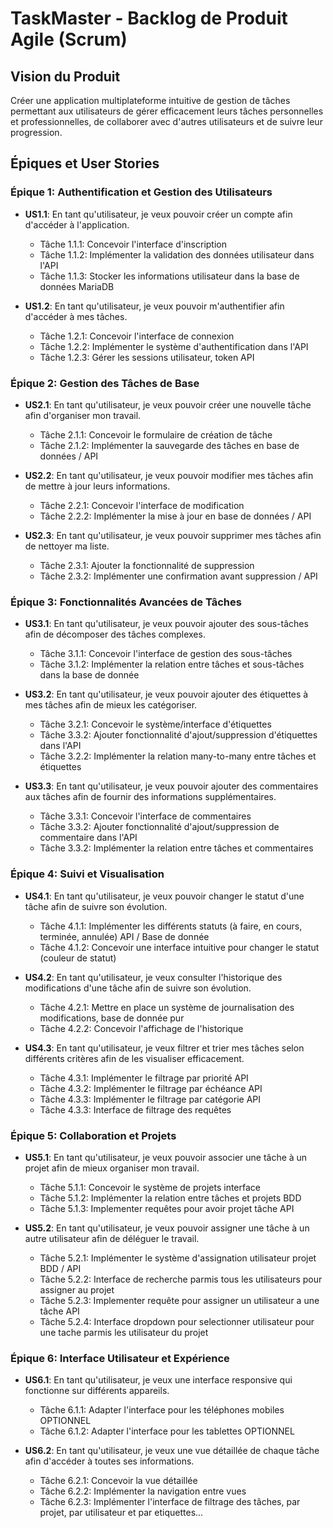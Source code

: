 # TaskMaster - Backlog de Produit Agile (Scrum)

## Vision du Produit
Créer une application multiplateforme intuitive de gestion de tâches permettant aux utilisateurs de gérer efficacement leurs tâches personnelles et professionnelles, de collaborer avec d'autres utilisateurs et de suivre leur progression.

## Épiques et User Stories

### Épique 1: Authentification et Gestion des Utilisateurs
- **US1.1**: En tant qu'utilisateur, je veux pouvoir créer un compte afin d'accéder à l'application.
    - Tâche 1.1.1: Concevoir l'interface d'inscription
    - Tâche 1.1.2: Implémenter la validation des données utilisateur dans l'API
    - Tâche 1.1.3: Stocker les informations utilisateur dans la base de données MariaDB

- **US1.2**: En tant qu'utilisateur, je veux pouvoir m'authentifier afin d'accéder à mes tâches.
    - Tâche 1.2.1: Concevoir l'interface de connexion
    - Tâche 1.2.2: Implémenter le système d'authentification dans l'API
    - Tâche 1.2.3: Gérer les sessions utilisateur, token API

### Épique 2: Gestion des Tâches de Base
- **US2.1**: En tant qu'utilisateur, je veux pouvoir créer une nouvelle tâche afin d'organiser mon travail.
    - Tâche 2.1.1: Concevoir le formulaire de création de tâche
    - Tâche 2.1.2: Implémenter la sauvegarde des tâches en base de données / API

- **US2.2**: En tant qu'utilisateur, je veux pouvoir modifier mes tâches afin de mettre à jour leurs informations.
    - Tâche 2.2.1: Concevoir l'interface de modification
    - Tâche 2.2.2: Implémenter la mise à jour en base de données / API

- **US2.3**: En tant qu'utilisateur, je veux pouvoir supprimer mes tâches afin de nettoyer ma liste.
    - Tâche 2.3.1: Ajouter la fonctionnalité de suppression
    - Tâche 2.3.2: Implémenter une confirmation avant suppression / API

### Épique 3: Fonctionnalités Avancées de Tâches
- **US3.1**: En tant qu'utilisateur, je veux pouvoir ajouter des sous-tâches afin de décomposer des tâches complexes.
    - Tâche 3.1.1: Concevoir l'interface de gestion des sous-tâches
    - Tâche 3.1.2: Implémenter la relation entre tâches et sous-tâches dans la base de donnée 

- **US3.2**: En tant qu'utilisateur, je veux pouvoir ajouter des étiquettes à mes tâches afin de mieux les catégoriser.
    - Tâche 3.2.1: Concevoir le système/interface d'étiquettes
    - Tâche 3.3.2: Ajouter fonctionnalité d'ajout/suppression d'étiquettes dans l'API
    - Tâche 3.2.2: Implémenter la relation many-to-many entre tâches et étiquettes

- **US3.3**: En tant qu'utilisateur, je veux pouvoir ajouter des commentaires aux tâches afin de fournir des informations supplémentaires.
    - Tâche 3.3.1: Concevoir l'interface de commentaires
    - Tâche 3.3.2: Ajouter fonctionnalité d'ajout/suppression de commentaire dans l'API
    - Tâche 3.3.2: Implémenter la relation entre tâches et commentaires

### Épique 4: Suivi et Visualisation
- **US4.1**: En tant qu'utilisateur, je veux pouvoir changer le statut d'une tâche afin de suivre son évolution.
    - Tâche 4.1.1: Implémenter les différents statuts (à faire, en cours, terminée, annulée) API / Base de donnée
    - Tâche 4.1.2: Concevoir une interface intuitive pour changer le statut (couleur de statut)

- **US4.2**: En tant qu'utilisateur, je veux consulter l'historique des modifications d'une tâche afin de suivre son évolution.
    - Tâche 4.2.1: Mettre en place un système de journalisation des modifications, base de donnée pur
    - Tâche 4.2.2: Concevoir l'affichage de l'historique

- **US4.3**: En tant qu'utilisateur, je veux filtrer et trier mes tâches selon différents critères afin de les visualiser efficacement.
    - Tâche 4.3.1: Implémenter le filtrage par priorité API
    - Tâche 4.3.2: Implémenter le filtrage par échéance API
    - Tâche 4.3.3: Implémenter le filtrage par catégorie API
    - Tâche 4.3.3: Interface de filtrage des requêtes

### Épique 5: Collaboration et Projets
- **US5.1**: En tant qu'utilisateur, je veux pouvoir associer une tâche à un projet afin de mieux organiser mon travail.
    - Tâche 5.1.1: Concevoir le système de projets interface
    - Tâche 5.1.2: Implémenter la relation entre tâches et projets BDD
    - Tâche 5.1.3: Implementer requêtes pour avoir projet tâche API

- **US5.2**: En tant qu'utilisateur, je veux pouvoir assigner une tâche à un autre utilisateur afin de déléguer le travail.
    - Tâche 5.2.1: Implémenter le système d'assignation utilisateur projet BDD / API
    - Tâche 5.2.2: Interface de recherche parmis tous les utilisateurs pour assigner au projet
    - Tâche 5.2.3: Implementer requête pour assigner un utilisateur a une tâche API
    - Tâche 5.2.4: Interface dropdown pour selectionner utilisateur pour une tache parmis les utilisateur du projet 

### Épique 6: Interface Utilisateur et Expérience
- **US6.1**: En tant qu'utilisateur, je veux une interface responsive qui fonctionne sur différents appareils.
    - Tâche 6.1.1: Adapter l'interface pour les téléphones mobiles OPTIONNEL
    - Tâche 6.1.2: Adapter l'interface pour les tablettes OPTIONNEL

- **US6.2**: En tant qu'utilisateur, je veux une vue détaillée de chaque tâche afin d'accéder à toutes ses informations.
    - Tâche 6.2.1: Concevoir la vue détaillée
    - Tâche 6.2.2: Implémenter la navigation entre vues
    - Tâche 6.2.3: Implémenter l'interface de filtrage des tâches, par projet, par utilisateur et par etiquettes...  

